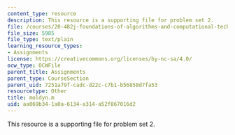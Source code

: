 ```yaml
---
content_type: resource
description: This resource is a supporting file for problem set 2.
file: /courses/20-482j-foundations-of-algorithms-and-computational-techniques-in-systems-biology-spring-2006/aa069b341a0a6134a314a52f867016d2_moldyn.m
file_size: 5985
file_type: text/plain
learning_resource_types:
- Assignments
license: https://creativecommons.org/licenses/by-nc-sa/4.0/
ocw_type: OCWFile
parent_title: Assignments
parent_type: CourseSection
parent_uid: 7251a79f-cadc-d22c-c7b1-b56858d7fa53
resourcetype: Other
title: moldyn.m
uid: aa069b34-1a0a-6134-a314-a52f867016d2
---
```

This resource is a supporting file for problem set 2.